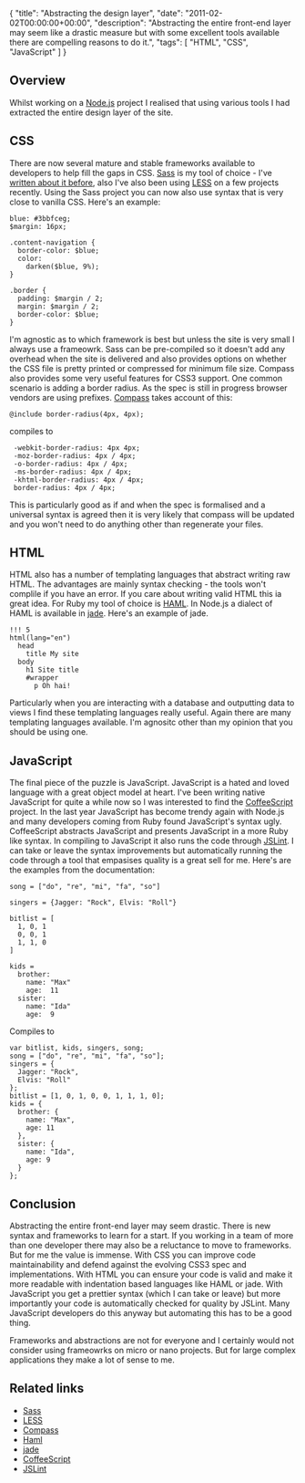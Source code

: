 {
  "title": "Abstracting the design layer",
  "date": "2011-02-02T00:00:00+00:00",
  "description": "Abstracting the entire front-end layer may seem like a drastic measure but with some excellent tools available there are compelling reasons to do it.",
  "tags": [
    "HTML",
    "CSS",
    "JavaScript"
  ]
}

## Overview

Whilst working on a [Node.js][1] project I realised that using various tools I had extracted the entire design layer of the site. 

## CSS

There are now several mature and stable frameworks available to developers to help fill the gaps in CSS. [Sass][3] is my tool of choice - I've [written about it before][2], also I've also been using [LESS][4] on a few projects recently. Using the Sass project you can now also use syntax that is very close to vanilla CSS. Here's an example:

    blue: #3bbfceg;
    $margin: 16px;

    .content-navigation {
      border-color: $blue;
      color:
        darken($blue, 9%);
    }

    .border {
      padding: $margin / 2;
      margin: $margin / 2;
      border-color: $blue;
    }

I'm agnostic as to which framework is best but unless the site is very small I always use a frameowrk. Sass can be pre-compiled so it doesn't add any overhead when the site is delivered and also provides options on whether the CSS file is pretty printed or compressed for minimum file size. Compass also provides some very useful features for CSS3 support. One common scenario is adding a border radius. As the spec is still in progress browser vendors are using prefixes. [Compass][5] takes account of this:

    @include border-radius(4px, 4px);

compiles to 

     -webkit-border-radius: 4px 4px;
     -moz-border-radius: 4px / 4px;
     -o-border-radius: 4px / 4px;
     -ms-border-radius: 4px / 4px;
     -khtml-border-radius: 4px / 4px;
     border-radius: 4px / 4px; 

This is particularly good as if and when the spec is formalised and a universal syntax is agreed then it is very likely that compass will be updated and you won't need to do anything other than regenerate your files.

## HTML

HTML also has a number of templating languages that abstract writing raw HTML. The advantages are mainly syntax checking - the tools won't complile if you have an error. If you care about writing valid HTML this ia great idea. For Ruby my tool of choice is [HAML][6]. In Node.js a dialect of HAML is available in [jade][7]. Here's an example of jade.

    !!! 5
    html(lang="en")
      head
        title My site
      body
        h1 Site title
        #wrapper
          p Oh hai!

Particularly when you are interacting with a database and outputting data to views I find these templating languages really useful. Again there are many templating languages available. I'm agnositc other than my opinion that you should be using one. 

## JavaScript

The final piece of the puzzle is JavaScript. JavaScript is a hated and loved language with a great object model at heart. I've been writing native JavaScript for quite a while now so I was interested to find the [CoffeeScript][8] project. In the last year JavaScript has become trendy again with Node.js and many developers coming from Ruby found JavaScript's syntax ugly. CoffeeScript abstracts JavaScript and presents JavaScript in a more Ruby like syntax. In compiling to JavaScript it also runs the code through [JSLint][9]. I can take or leave the syntax improvements but automatically running the code through a tool that empasises quality is a great sell for me. Here's are the examples from the documentation:

    song = ["do", "re", "mi", "fa", "so"]

    singers = {Jagger: "Rock", Elvis: "Roll"}

    bitlist = [
      1, 0, 1
      0, 0, 1
      1, 1, 0
    ]

    kids =
      brother:
        name: "Max"
        age:  11
      sister:
        name: "Ida"
        age:  9

Compiles to

    var bitlist, kids, singers, song;
    song = ["do", "re", "mi", "fa", "so"];
    singers = {
      Jagger: "Rock",
      Elvis: "Roll"
    };
    bitlist = [1, 0, 1, 0, 0, 1, 1, 1, 0];
    kids = {
      brother: {
        name: "Max",
        age: 11
      },
      sister: {
        name: "Ida",
        age: 9
      }
    };

## Conclusion

Abstracting the entire front-end layer may seem drastic. There is new syntax and frameworks to learn for a start. If you working in a team of more than one developer there may also be a reluctance to move to frameworks. But for me the value is immense. With CSS you can improve code maintainability and defend against the evolving CSS3 spec and implementations. With HTML you can ensure your code is valid and make it more readable with indentation based languages like HAML or jade. With JavaScript you get a prettier syntax (which I can take or leave) but more importantly your code is automatically checked for quality by JSLint. Many JavaScript developers do this anyway but automating this has to be a good thing. 

Frameworks and abstractions are not for everyone and I certainly would not consider using frameowrks on micro or nano projects. But for large complex applications they make a lot of sense to me.

## Related links

* [Sass][3]
* [LESS][4]
* [Compass][5]
* [Haml][6]
* [jade][7]
* [CoffeeScript][8]
* [JSLint][9]

[1]: http://nodejs.org
[2]: /sass-is-a-beautiful-thing/
[3]: http://sass-lang.com/ 
[4]: http://lesscss.org/
[5]: http://compass-style.org/
[6]: http://haml-lang.com/
[7]: http://jade-lang.com/
[8]: http://jashkenas.github.com/coffee-script/
[9]: http://www.jslint.com/
